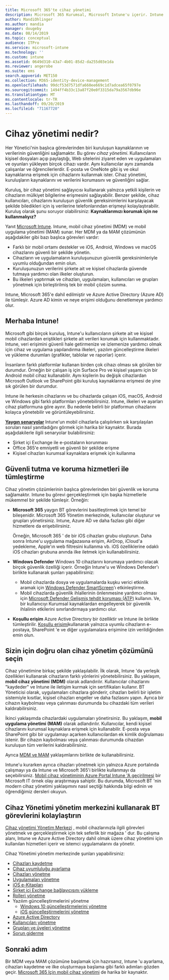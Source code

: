 ```yaml
---
title: Microsoft 365'te cihaz yönetimi
description: Microsoft 365 Kurumsal, Microsoft Intune'u içerir. Intune 'un kuruluşunuz için mobil cihaz yönetimi ve mobil uygulama yönetimi nasıl sağladığını öğrenin. Yaygın senaryoları okuyun ve ortamınızda Microsoft 365 dağıtmak için Intune 'u kullanın.
author: MandiOhlinger
ms.author: mandia
manager: dougeby
ms.date: 08/14/2019
ms.topic: conceptual
audience: ITPro
ms.service: microsoft-intune
ms.technology: ''
ms.custom: intune
ms.assetid: 0649d310-43a7-4b01-85d2-da255d03e1da
ms.reviewer: angerobe
ms.suite: ems
search.appverid: MET150
ms.collection: M365-identity-device-management
ms.openlocfilehash: 99dcf53d7571dfa660ee669c1d7adcea65f0797e
ms.sourcegitcommit: 1494ff4b33c13a87f20e0f3315da79a3567db96e
ms.translationtype: MT
ms.contentlocale: tr-TR
ms.lasthandoff: 09/20/2019
ms.locfileid: "71167720"
---
```

# <a name="what-is-device-management"></a>Cihaz yönetimi nedir? 

Her Yönetici'nin başlıca görevlerinden biri kuruluşun kaynaklarının ve verilerinin güvenliğini sağlamaktır. Bu görev *cihaz yönetimi*. Kullanıcıların kişisel dosyaları açıp paylaştığı, Web sitelerini ziyaret eden ve uygulamaları ve oyunları yükleyen birçok cihazı vardır. Aynı kullanıcılar aynı zamanda çalışanlar ve öğrencilerlerdir. E-posta ve OneNote gibi iş ve okul kaynaklarına erişmek için cihazlarını kullanmak ister. Cihaz yönetimi, kuruluşların kaynaklarını ve verilerini korumasını ve güvenliğini sağlar. 

Kuruluş, bir cihaz yönetimi sağlayıcısı kullanarak yalnızca yetkili kişilerin ve cihazların mülkiyet bilgilerine erişmesini sağlayabilir. Benzer şekilde, cihaz kullanıcıları, cihazlarını kuruluşun güvenlik gereksinimlerini karşılayacak şekilde biledikleri için iş verilerine telefonlarından erişmeyi kolaylaştırabilir. Kuruluş olarak şunu soruyor olabilirsiniz: **Kaynaklarımızı korumak için ne kullanmalıyız?**

Yanıt [Microsoft Intune](introduction-intune.md). Intune, mobil cihaz yönetimi (MDM) ve mobil uygulama yönetimi (MAM) sunar. Her MDM ya da MAM çözümünün aşağıdakiler gibi bazı başlıca görevleri vardır:

- Farklı bir mobil ortamı destekler ve iOS, Android, Windows ve macOS cihazlarını güvenli bir şekilde yönetin.
- Cihazların ve uygulamaların kuruluşunuzun güvenlik gereksinimleriyle uyumlu olduğundan emin olun.
- Kuruluşunuzun verilerini şirkete ait ve kişisel cihazlarda güvende tutmaya yardımcı olan ilkeler oluşturun.
- Bu ilkeleri yaptırmak ve cihazları, uygulamaları, kullanıcıları ve grupları yönetmek için birleştirilmiş tek bir mobil çözüm sunma.

Intune, Microsoft 365'e dahil edilmiştir ve Azure Active Directory (Azure AD) ile tümleşir. Azure AD kimin ve neye erişimi olduğunu denetlemeye yardımcı olur.

## <a name="hello-intune"></a>Merhaba Intune!
Microsoft gibi birçok kuruluş, Intune'u kullanıcıların şirkete ait ve kişisel mobil cihazlardan eriştikleri şirkete ait verileri korumak için kullanmaktadır. Intune, veri erişimini güvenli hale getirmenize ve izlemenize yardımcı olmak için cihaz ve uygulama yapılandırma ilkeleri, yazılım güncelleştirme ilkeleri ve yükleme durumları (grafikler, tablolar ve raporlar) içerir.

İnsanların farklı platformlar kullanan birden çok cihazı olması sık görülen bir durumdur. Örneğin bir çalışan iş için Surface Pro ve kişisel yaşamı için bir Android mobil cihaz kullanabilir. Aynı kişilerin bu değişik cihazlardan Microsoft Outlook ve SharePoint gibi kuruluş kaynaklarına erişmesi de yine sık görülen bir durumdur.

Intune ile herkesin cihazlarını ve bu cihazlarda çalışan iOS, macOS, Android ve Windows gibi farklı platformları yönetebilirsiniz. Intune, ilkeleri ve ayarları cihaz platformuna göre ayırır. Bu nedenle belirli bir platformun cihazlarını kolayca yönetebilir ve görüntüleyebilirsiniz.

**[Yaygın senaryolar](common-scenarios.md)** Intune'un mobil cihazlarla çalışılırken sık karşılaşılan soruları nasıl yanıtladığını görmek için harika bir kaynaktır. Burada aşağıdakilerle ilgili senaryolar bulabilirsiniz:  
- Şirket içi Exchange ile e-postaların korunması
- Office 365'e emniyetli ve güvenli bir şekilde erişme
- Kişisel cihazları kurumsal kaynaklara erişmek için kullanma

## <a name="integration-with-secure-and-protect-services"></a>Güvenli tutma ve koruma hizmetleri ile tümleştirme
Cihaz yönetim çözümlerinin başlıca görevlerinden biri güvenlik ve koruma sağlamaktır. Intune bu görevi gerçekleştirmek için başka hizmetlerle mükemmel bir şekilde tümleşir. Örneğin:

- **Microsoft 365** yaygın BT görevlerini basitleştirmek için temel bir bileşenidir. Microsoft 365 Yönetim merkezinde, kullanıcılar oluşturur ve grupları yönetirsiniz. Intune, Azure AD ve daha fazlası gibi diğer hizmetlere da erişebilirsiniz.

  Örneğin, Microsoft 365 ' de bir iOS cihazları grubu oluşturun. Daha sonra Intune'u uygulama mağazasına erişim, AirDrop, iCloud'a yedekleme, Apple'ın web filtresini kullanma vb. iOS özelliklerine odaklı iOS cihazları grubuna anında ilke iletmek için kullanabilirsiniz.

- **Windows Defender** Windows 10 cihazlarını korumaya yardımcı olacak birçok güvenlik özelliği içerir. Örneğin Intune'u ve Windows Defender'ı birlikte kullanarak şunları yapabilirsiniz: 

  - Mobil cihazlarda dosya ve uygulamalarda kuşku verici etkinlik aramak için [Windows Defender SmartScreen](endpoint-protection-windows-10.md)'ı etkinleştirme. 
  - Mobil cihazlarda güvenlik ihlallerinin önlenmesine yardımcı olması için [Microsoft Defender Gelişmiş tehdit koruması (ATP)](advanced-threat-protection.md) kullanın. Ve, bir kullanıcıyı Kurumsal kaynaklardan engelleyerek bir güvenlik ihlalinin etkilerini sınırlandırmaya yardımcı olur.

- **Koşullu erişim** Azure Active Directory bir özelliktir ve Intune ile birlikte tümleştirilir. [Koşullu erişimi](conditional-access.md)kullanarak yalnızca uyumlu cihazların e-postaya, SharePoint 'e ve diğer uygulamalara erişimine izin verildiğinden emin olun. 

## <a name="choose-the-device-management-solution-thats-right-for-you"></a>Sizin için doğru olan cihaz yönetim çözümünü seçin

Cihaz yönetimine birkaç şekilde yaklaşılabilir. İlk olarak, Intune 'da yerleşik özellikleri kullanarak cihazların farklı yönlerini yönetebilirsiniz. Bu yaklaşım, **mobil cihaz yönetimi (MDM)** olarak adlandırılır. Kullanıcılar cihazlarını "kaydeder" ve Intune ile iletişim kurmak için sertifikaları kullanır. BT Yöneticisi olarak, uygulamaları cihazlara gönderir, cihazları belirli bir işletim sistemiyle kısıtlar, kişisel cihazları engeller ve daha fazlasını yapın. Ayrıca bir cihazın kaybolması veya çalınması durumunda bu cihazdaki tüm verileri kaldırabilirsiniz. 

İkinci yaklaşımda cihazlardaki uygulamaları yönetirsiniz. Bu yaklaşım, **mobil uygulama yönetimi (MAM)** olarak adlandırılır. Kullanıcılar, kendi kişisel cihazlarını kurumsal kaynaklara erişmek için kullanabilir. E-posta veya SharePoint gibi bir uygulamayı açarken kullanıcılardan ek kimlik doğrulaması istenir. Bir cihazın kaybolması veya çalınması durumunda cihazdan kuruluşun tüm verilerini kaldırabilirsiniz. 

Ayrıca [MDM ve MAM](byod-technology-decisions.md) yaklaşımlarını birlikte de kullanabilirsiniz.

Intune'u kurarken ayrıca cihazları yönetmek için yalnızca Azure portalında çalışmayı ya da Intune ve Microsoft 365'i birlikte kullanmayı da seçebilirsiniz. [Mobil cihaz yönetiminin Azure Portal Intune 'A geçirilmesi](https://www.microsoft.com/itshowcase/Article/Content/1042/Migrating-mobile-device-management-to-Intune-in-the-Azure-portal) bir Microsoft IT örnek olay araştırmaya sahiptir. Bu durumda, Microsoft BT 'nin modern cihaz yönetimi yaklaşımını nasıl seçtiği hakkında bilgi edinin ve öğrendiğimiz dersleri okuyun.

## <a name="simplify-it-tasks-using-the-device-management-admin-center"></a>Cihaz Yönetimi yönetim merkezini kullanarak BT görevlerini kolaylaştırın

[Cihaz yönetimi Yönetim Merkezi](https://devicemanagement.microsoft.com/) , mobil cihazlarınızla ilgili görevleri yönetmek ve gerçekleştirmek için tek seferlik bir mağaza ' dur. Bu çalışma alanı, Intune ve Azure Active Directory dahil olmak üzere cihaz yönetimi için kullanılan hizmetleri içerir ve istemci uygulamalarını da yönetir. 

Cihaz Yönetimi yönetim merkezinde şunları yapabilirsiniz:

- [Cihazları kaydetme](device-enrollment.md)
- [Cihaz uyumluluğu ayarlama](device-compliance-get-started.md)
- [Cihazları yönetme](device-management.md)
- [Uygulamaları yönetme](app-management.md)  
- [iOS e-Kitapları](vpp-ebooks-ios.md)  
- [Şirket içi Exchange bağlayıcısını yükleme](exchange-connector-install.md)  
- [Rolleri yönetme](role-based-access-control.md)  
- Yazılım güncelleştirmelerini yönetme
  - [Windows 10 güncelleştirmelerini yönetme](windows-update-for-business-configure.md)  
  - [iOS güncelleştirmelerini yönetme](software-updates-ios.md)  
- [Azure Active Directory](https://docs.microsoft.com/azure/active-directory)  
- [Kullanıcıları yönetme](https://docs.microsoft.com/azure/active-directory/fundamentals/add-users-azure-active-directory)
- [Grupları ve üyeleri yönetme](https://docs.microsoft.com/azure/active-directory/fundamentals/active-directory-manage-groups)
- [Sorun giderme](help-desk-operators.md)

## <a name="next-step"></a>Sonraki adım
Bir MDM veya MAM çözümüne başlamak için hazırsanız, Intune 'u ayarlama, cihazları kaydetme ve ilke oluşturmaya başlama gibi farklı adımları gözden geçir. [Microsoft 365 Için mobil cihaz yönetimi](https://docs.microsoft.com/microsoft-365/enterprise/mobility-infrastructure) de harika bir kaynaktır.
